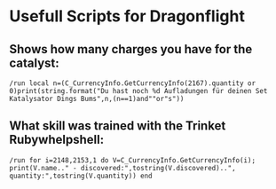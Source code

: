 # Usefull Scripts for Dragonflight

Shows how many charges you have for the catalyst: 
-------------------------------------------------
```
/run local n=(C_CurrencyInfo.GetCurrencyInfo(2167).quantity or 0)print(string.format("Du hast noch %d Aufladungen für deinen Set Katalysator Dings Bums",n,(n==1)and""or"s"))
```

What skill was trained with the Trinket Rubywhelpshell:
-------------------------------------------------------
```
/run for i=2148,2153,1 do V=C_CurrencyInfo.GetCurrencyInfo(i); print(V.name.." - discovered:",tostring(V.discovered)..", quantity:",tostring(V.quantity)) end
```
